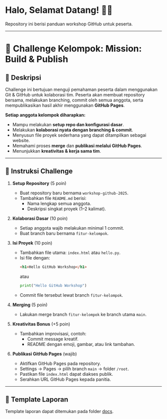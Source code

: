 # Halo, Selamat Datang! 🙋‍♂️

Repository ini berisi panduan workshop GitHub untuk peserta.

---

# 📌 Challenge Kelompok: **Mission: Build & Publish**

## 📝 Deskripsi

Challenge ini bertujuan menguji pemahaman peserta dalam menggunakan Git & GitHub untuk kolaborasi tim. Peserta akan membuat repository bersama, melakukan branching, commit oleh semua anggota, serta mempublikasikan hasil akhir menggunakan **GitHub Pages**.

**Setiap anggota kelompok diharapkan:**
- Mampu melakukan **setup repo dan konfigurasi dasar**.
- Melakukan **kolaborasi nyata dengan branching & commit**.
- Menyusun file proyek sederhana yang dapat ditampilkan sebagai website.
- Memahami proses **merge** dan **publikasi melalui GitHub Pages**.
- Menunjukkan **kreativitas & kerja sama tim**.

---

## 📂 Instruksi Challenge

1. **Setup Repository** (5 poin)
    - Buat repository baru bernama `workshop-github-2025`.
    - Tambahkan file `README.md` berisi:
      - Nama lengkap semua anggota.
      - Deskripsi singkat proyek (1–2 kalimat).

2. **Kolaborasi Dasar** (10 poin)
    - Setiap anggota wajib melakukan minimal 1 commit.
    - Buat branch baru bernama `fitur-kelompok`.

3. **Isi Proyek** (10 poin)
    - Tambahkan file utama: `index.html` atau `hello.py`.
    - Isi file dengan:
      ```html
      <h1>Hello GitHub Workshop</h1>
      ```
      atau
      ```python
      print("Hello GitHub Workshop")
      ```
    - Commit file tersebut lewat branch `fitur-kelompok`.

4. **Merging** (5 poin)
    - Lakukan merge branch `fitur-kelompok` ke branch utama `main`.

5. **Kreativitas Bonus** (+5 poin)
    - Tambahkan improvisasi, contoh:
      - Commit message kreatif.
      - README dengan emoji, gambar, atau link tambahan.

6. **Publikasi GitHub Pages** (wajib)
    - Aktifkan GitHub Pages pada repository.
    - Settings → Pages → pilih branch `main` → folder `/root`.
    - Pastikan file `index.html` dapat diakses publik.
    - Serahkan URL GitHub Pages kepada panitia.

---

## 📜 Template Laporan

Template laporan dapat ditemukan pada folder [docs](docs/laporan.md).
